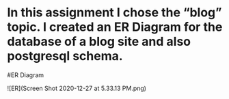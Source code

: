 # In this assignment I chose the “blog” topic. I created an ER Diagram for the database of a blog site and also postgresql schema.

#ER Diagram

![ER](Screen Shot 2020-12-27 at 5.33.13 PM.png)


